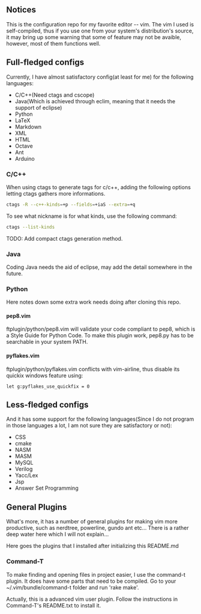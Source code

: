 ## Notices
This is the configuration repo for my favorite editor -- vim. The vim I used is
self-compiled, thus if you use one from your system's distribution's source, it
may bring up some warning that some of feature may not be avaible, however,
most of them functions well.

## Full-fledged configs
Currently, I have almost satisfactory config(at least for me) for the following
languages:

* C/C++(Need ctags and cscope)
* Java(Which is achieved through eclim, meaning that it needs the support of eclipse)
* Python
* LaTeX
* Markdown
* XML
* HTML
* Octave
* Ant
* Arduino

### C/C++
When using ctags to generate tags for c/c++, adding the following options letting
ctags gathers more informations.

```bash
ctags -R --c++-kinds=+p --fields=+iaS --extra=+q
```

To see what nickname is for what kinds, use the following command:

```bash
ctags --list-kinds
```

TODO: Add compact ctags generation method.

### Java
Coding Java needs the aid of eclipse, may add the detail somewhere in the
future.

### Python
Here notes down some extra work needs doing after cloning this repo.

#### pep8.vim
ftplugin/python/pep8.vim will validate your code compliant to pep8, which is a
Style Guide for Python Code. To make this plugin work, pep8.py has to be
searchable in your system PATH.

#### pyflakes.vim
ftplugin/python/pyflakes.vim conflicts with vim-airline, thus disable its
quickix windows feature using:
```vimL
let g:pyflakes_use_quickfix = 0
```

## Less-fledged configs
And it has some support for the following languages(Since I do not program in
those languages a lot, I am not sure they are satisfactory or not):

* CSS
* cmake
* NASM
* MASM
* MySQL
* Verilog
* Yacc/Lex
* Jsp
* Answer Set Programming

## General Plugins
What's more, it has a number of general plugins for making vim more productive,
such as nerdtree, powerline, gundo ant etc... There is a rather deep water
here which I will not explain...

Here goes the plugins that I installed after initializing this README.md

### Command-T
To make finding and opening files in project easier, I use the command-t
plugin. It does have some parts that need to be compiled. Go to your
~/.vim/bundle/command-t folder and run 'rake make'.

Actually, this is a advanced vim user plugin. Follow the instructions in
Command-T's README.txt to install it.
